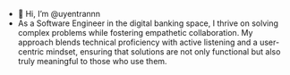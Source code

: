 - 👋 Hi, I’m @uyentrannn
- As a Software Engineer in the digital banking space, I thrive on solving complex problems while fostering empathetic collaboration. My approach blends technical proficiency with active listening and a user-centric mindset, ensuring that solutions are not only functional but also truly meaningful to those who use them.
